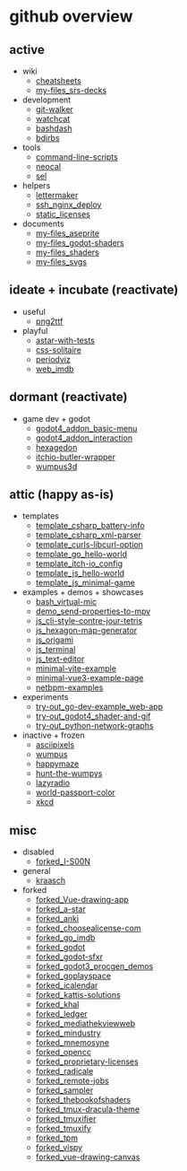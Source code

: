 
# github overview

## active

 - wiki
   - [cheatsheets](https://github.com/kraasch/cheatsheets)
   - [my-files_srs-decks](https://github.com/kraasch/my-files_srs-decks)
 - development
   - [git-walker](https://github.com/kraasch/git-walker)
   - [watchcat](https://github.com/kraasch/watchcat)
   - [bashdash](https://github.com/kraasch/bashdash)
   - [bdirbs](https://github.com/kraasch/bdirbs)
 - tools
   - [command-line-scripts](https://github.com/kraasch/command-line-scripts)
   - [neocal](https://github.com/kraasch/neocal)
   - [sel](https://github.com/kraasch/sel)
 - helpers
   - [lettermaker](https://github.com/kraasch/lettermaker)
   - [ssh_nginx_deploy](https://github.com/kraasch/ssh_nginx_deploy)
   - [static_licenses](https://github.com/kraasch/static_licenses)
 - documents
   - [my-files_aseprite](https://github.com/kraasch/my-files_aseprite)
   - [my-files_godot-shaders](https://github.com/kraasch/my-files_godot-shaders)
   - [my-files_shaders](https://github.com/kraasch/my-files_shaders)
   - [my-files_svgs](https://github.com/kraasch/my-files_svgs)

## ideate + incubate (reactivate)

 - useful
   - [png2ttf](https://github.com/kraasch/png2ttf)
 - playful
   - [astar-with-tests](https://github.com/kraasch/astar-with-tests)
   - [css-solitaire](https://github.com/kraasch/css-solitaire)
   - [periodviz](https://github.com/kraasch/periodviz)
   - [web_imdb](https://github.com/kraasch/web_imdb)

## dormant (reactivate)

 - game dev + godot
   - [godot4_addon_basic-menu](https://github.com/kraasch/godot4_addon_basic-menu)
   - [godot4_addon_interaction](https://github.com/kraasch/godot4_addon_interaction)
   - [hexagedon](https://github.com/kraasch/hexagedon)
   - [itchio-butler-wrapper](https://github.com/kraasch/itchio-butler-wrapper)
   - [wumpus3d](https://github.com/kraasch/wumpus3d)

## attic (happy as-is)

 - templates
   - [template_csharp_battery-info](https://github.com/kraasch/template_csharp_battery-info)
   - [template_csharp_xml-parser](https://github.com/kraasch/template_csharp_xml-parser)
   - [template_curls-libcurl-option](https://github.com/kraasch/template_curls-libcurl-option)
   - [template_go_hello-world](https://github.com/kraasch/template_go_hello-world)
   - [template_itch-io_config](https://github.com/kraasch/template_itch-io_config)
   - [template_js_hello-world](https://github.com/kraasch/template_js_hello-world)
   - [template_js_minimal-game](https://github.com/kraasch/template_js_minimal-game)
 - examples + demos + showcases
   - [bash_virtual-mic](https://github.com/kraasch/bash_virtual-mic)
   - [demo_send-properties-to-mpv](https://github.com/kraasch/demo_send-properties-to-mpv)
   - [js_cli-style-contre-jour-tetris](https://github.com/kraasch/js_cli-style-contre-jour-tetris)
   - [js_hexagon-map-generator](https://github.com/kraasch/js_hexagon-map-generator)
   - [js_origami](https://github.com/kraasch/js_origami)
   - [js_terminal](https://github.com/kraasch/js_terminal)
   - [js_text-editor](https://github.com/kraasch/js_text-editor)
   - [minimal-vite-example](https://github.com/kraasch/minimal-vite-example)
   - [minimal-vue3-example-page](https://github.com/kraasch/minimal-vue3-example-page)
   - [netbpm-examples](https://github.com/kraasch/netbpm-examples)
 - experiments
   - [try-out_go-dev-example_web-app](https://github.com/kraasch/try-out_go-dev-example_web-app)
   - [try-out_godot4_shader-and-gif](https://github.com/kraasch/try-out_godot4_shader-and-gif)
   - [try-out_python-network-graphs](https://github.com/kraasch/try-out_python-network-graphs)
 - inactive + frozen
   - [asciipixels](https://github.com/kraasch/asciipixels)
   - [wumpus](https://github.com/kraasch/wumpus)
   - [happymaze](https://github.com/kraasch/happymaze)
   - [hunt-the-wumpys](https://github.com/kraasch/hunt-the-wumpys)
   - [lazyradio](https://github.com/kraasch/lazyradio)
   - [world-passport-color](https://github.com/kraasch/world-passport-color)
   - [xkcd](https://github.com/kraasch/xkcd)

## misc

 - disabled
   - [forked_I-S00N](https://github.com/kraasch/forked_I-S00N)
 - general
   - [kraasch](https://github.com/kraasch/kraasch)
 - forked
   - [forked_Vue-drawing-app](https://github.com/kraasch/forked_Vue-drawing-app)
   - [forked_a-star](https://github.com/kraasch/forked_a-star)
   - [forked_anki](https://github.com/kraasch/forked_anki)
   - [forked_choosealicense-com](https://github.com/kraasch/forked_choosealicense-com)
   - [forked_go_imdb](https://github.com/kraasch/forked_go_imdb)
   - [forked_godot](https://github.com/kraasch/forked_godot)
   - [forked_godot-sfxr](https://github.com/kraasch/forked_godot-sfxr)
   - [forked_godot3_procgen_demos](https://github.com/kraasch/forked_godot3_procgen_demos)
   - [forked_goplayspace](https://github.com/kraasch/forked_goplayspace)
   - [forked_icalendar](https://github.com/kraasch/forked_icalendar)
   - [forked_kattis-solutions](https://github.com/kraasch/forked_kattis-solutions)
   - [forked_khal](https://github.com/kraasch/forked_khal)
   - [forked_ledger](https://github.com/kraasch/forked_ledger)
   - [forked_mediathekviewweb](https://github.com/kraasch/forked_mediathekviewweb)
   - [forked_mindustry](https://github.com/kraasch/forked_mindustry)
   - [forked_mnemosyne](https://github.com/kraasch/forked_mnemosyne)
   - [forked_opencc](https://github.com/kraasch/forked_opencc)
   - [forked_proprietary-licenses](https://github.com/kraasch/forked_proprietary-licenses)
   - [forked_radicale](https://github.com/kraasch/forked_radicale)
   - [forked_remote-jobs](https://github.com/kraasch/forked_remote-jobs)
   - [forked_sampler](https://github.com/kraasch/forked_sampler)
   - [forked_thebookofshaders](https://github.com/kraasch/forked_thebookofshaders)
   - [forked_tmux-dracula-theme](https://github.com/kraasch/forked_tmux-dracula-theme)
   - [forked_tmuxifier](https://github.com/kraasch/forked_tmuxifier)
   - [forked_tmuxify](https://github.com/kraasch/forked_tmuxify)
   - [forked_tpm](https://github.com/kraasch/forked_tpm)
   - [forked_vispy](https://github.com/kraasch/forked_vispy)
   - [forked_vue-drawing-canvas](https://github.com/kraasch/forked_vue-drawing-canvas)

